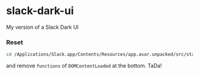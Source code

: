 # slack-dark-ui
My version of a Slack Dark UI

### Reset
```bash
cd /Applications/Slack.app/Contents/Resources/app.asar.unpacked/src/static/
```
and remove `functions` of `DOMContentLoaded` at the bottom. TaDa!

